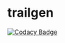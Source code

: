 # trailgen

[![Codacy Badge](https://api.codacy.com/project/badge/Grade/c50134ca34f14b879de4ecfbd913c200)](https://app.codacy.com/manual/krishnalalasa.k/trailgen?utm_source=github.com&utm_medium=referral&utm_content=stepin104594/trailgen&utm_campaign=Badge_Grade_Dashboard)
